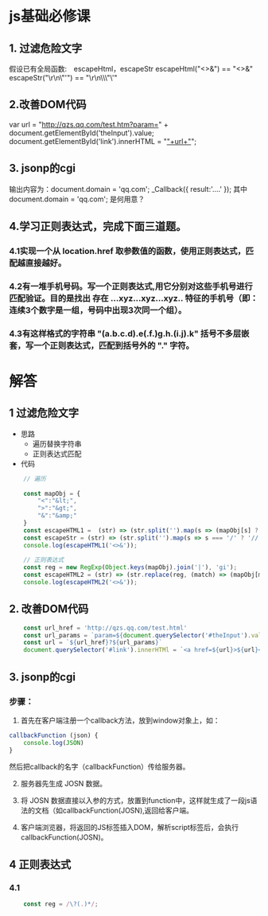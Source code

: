 # js基础必修课
## 1. 过滤危险文字
假设已有全局函数:　escapeHtml，escapeStr 
escapeHtml("<>&") == "&lt;&gt;&amp;"
escapeStr("\r\n\\\"'") == "\\r\\n\\\\\\\"\\'"
## 2.改善DOM代码
var url = "http://qzs.qq.com/test.htm?param=" + 
document.getElementById('theInput').value;
document.getElementById('link').innerHTML = "<a href='"+url+"'>"+url+"</a>";
## 3. jsonp的cgi
输出内容为：document.domain = 'qq.com'; _Callback({ result:'....' });
其中　document.domain = 'qq.com'; 是何用意？
## 4.学习正则表达式，完成下面三道题。
### 4.1实现一个从 location.href 取参数值的函数，使用正则表达式，匹配越直接越好。
### 4.2有一堆手机号码。写一个正则表达式,用它分别对这些手机号进行匹配验证。目的是找出 存在 ...xyz...xyz...xyz.. 特征的手机号（即：连续3个数字是一组，号码中出现3次同一个组）。
### 4.3有这样格式的字符串 "(a.b.c.d).e(.f.)g.h.(i.j).k" 括号不多层嵌套，写一个正则表达式，匹配到括号外的 "." 字符。

# 解答
## 1 过滤危险文字
- 思路
    - 遍历替换字符串
    - 正则表达式匹配
- 代码
```js
    // 遍历
    
    const mapObj = {
        "<":"&lt;",
        ">":"&gt;",
        "&":"&amp;"
    }
    const escapeHTML1 =  (str) => (str.split('').map(s => (mapObj[s] ? mapObj[s] : s)).join(''));
    const escapeStr = (str) => (str.split('').map(s => s === '/' ? '//' : s)); 
    console.log(escapeHTML1('<>&'));
    
    // 正则表达式
    const reg = new RegExp(Object.keys(mapObj).join('|'), 'gi');
    const escapeHTML2 = (str) => (str.replace(reg, (match) => (mapObj[match])));
    console.log(escapeHTML2('<>&'));
```
## 2. 改善DOM代码
```js
    const url_href = 'http://qzs.qq.com/test.html'
    const url_params = `param=${document.querySelector('#theInput').value}`;
    const url = `${url_href}?${url_params}` 
    document.querySelector('#link').innerHTMl = `<a href=${url}>${url}</a>`
```
## 3. jsonp的cgi
### 步骤：
1. 首先在客户端注册一个callback方法，放到window对象上，如：
```js
callbackFunction (json) {
    console.log(JSON)
}
```
然后把callback的名字（callbackFunction）传给服务器。

2. 服务器先生成 JOSN 数据。

3. 将 JOSN 数据直接以入参的方式，放置到function中，这样就生成了一段js语法的文档（如callbackFunction(JOSN),返回给客户端。

4. 客户端浏览器，将返回的JS标签插入DOM，解析script标签后，会执行callbackFunction(JOSN)。

## 4 正则表达式
### 4.1
```js
    const reg = /\?(.)*/;
```
